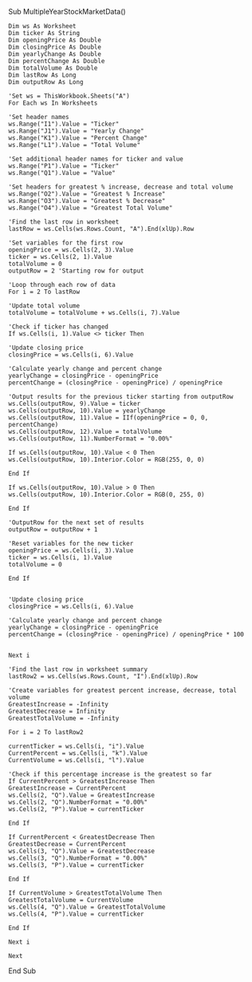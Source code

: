 Sub MultipleYearStockMarketData()

    Dim ws As Worksheet
    Dim ticker As String
    Dim openingPrice As Double
    Dim closingPrice As Double
    Dim yearlyChange As Double
    Dim percentChange As Double
    Dim totalVolume As Double
    Dim lastRow As Long
    Dim outputRow As Long
    
    'Set ws = ThisWorkbook.Sheets("A")
    For Each ws In Worksheets
    
    'Set header names
    ws.Range("I1").Value = "Ticker"
    ws.Range("J1").Value = "Yearly Change"
    ws.Range("K1").Value = "Percent Change"
    ws.Range("L1").Value = "Total Volume"
    
    'Set additional header names for ticker and value
    ws.Range("P1").Value = "Ticker"
    ws.Range("Q1").Value = "Value"
    
    'Set headers for greatest % increase, decrease and total volume
    ws.Range("O2").Value = "Greatest % Increase"
    ws.Range("O3").Value = "Greatest % Decrease"
    ws.Range("O4").Value = "Greatest Total Volume"
    
    'Find the last row in worksheet
    lastRow = ws.Cells(ws.Rows.Count, "A").End(xlUp).Row
    
    'Set variables for the first row
    openingPrice = ws.Cells(2, 3).Value
    ticker = ws.Cells(2, 1).Value
    totalVolume = 0
    outputRow = 2 'Starting row for output
    
    'Loop through each row of data
    For i = 2 To lastRow
    
    'Update total volume
    totalVolume = totalVolume + ws.Cells(i, 7).Value
    
    'Check if ticker has changed
    If ws.Cells(i, 1).Value <> ticker Then
    
    'Update closing price
    closingPrice = ws.Cells(i, 6).Value
        
    'Calculate yearly change and percent change
    yearlyChange = closingPrice - openingPrice
    percentChange = (closingPrice - openingPrice) / openingPrice
    
    'Output results for the previous ticker starting from outputRow
    ws.Cells(outputRow, 9).Value = ticker
    ws.Cells(outputRow, 10).Value = yearlyChange
    ws.Cells(outputRow, 11).Value = IIf(openingPrice = 0, 0, percentChange)
    ws.Cells(outputRow, 12).Value = totalVolume
    ws.Cells(outputRow, 11).NumberFormat = "0.00%"
    
    If ws.Cells(outputRow, 10).Value < 0 Then
    ws.Cells(outputRow, 10).Interior.Color = RGB(255, 0, 0)
    
    End If
    
    If ws.Cells(outputRow, 10).Value > 0 Then
    ws.Cells(outputRow, 10).Interior.Color = RGB(0, 255, 0)
    
    End If
        
    'OutputRow for the next set of results
    outputRow = outputRow + 1
    
    'Reset variables for the new ticker
    openingPrice = ws.Cells(i, 3).Value
    ticker = ws.Cells(i, 1).Value
    totalVolume = 0
    
    End If
    
        
    'Update closing price
    closingPrice = ws.Cells(i, 6).Value
        
    'Calculate yearly change and percent change
    yearlyChange = closingPrice - openingPrice
    percentChange = (closingPrice - openingPrice) / openingPrice * 100
    
    
    Next i
    
    'Find the last row in worksheet summary
    lastRow2 = ws.Cells(ws.Rows.Count, "I").End(xlUp).Row
    
    'Create variables for greatest percent increase, decrease, total volume
    GreatestIncrease = -Infinity
    GreatestDecrease = Infinity
    GreatestTotalVolume = -Infinity
    
    For i = 2 To lastRow2
       
    currentTicker = ws.Cells(i, "i").Value
    CurrentPercent = ws.Cells(i, "k").Value
    CurrentVolume = ws.Cells(i, "l").Value

    'Check if this percentage increase is the greatest so far
    If CurrentPercent > GreatestIncrease Then
    GreatestIncrease = CurrentPercent
    ws.Cells(2, "Q").Value = GreatestIncrease
    ws.Cells(2, "Q").NumberFormat = "0.00%"
    ws.Cells(2, "P").Value = currentTicker
        
    End If
        
    If CurrentPercent < GreatestDecrease Then
    GreatestDecrease = CurrentPercent
    ws.Cells(3, "Q").Value = GreatestDecrease
    ws.Cells(3, "Q").NumberFormat = "0.00%"
    ws.Cells(3, "P").Value = currentTicker
            
    End If
        
    If CurrentVolume > GreatestTotalVolume Then
    GreatestTotalVolume = CurrentVolume
    ws.Cells(4, "Q").Value = GreatestTotalVolume
    ws.Cells(4, "P").Value = currentTicker
    
    End If

    Next i
        
    Next

End Sub


